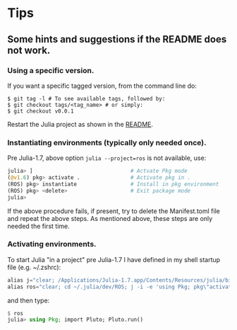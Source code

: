 # Tips

## Some hints and suggestions if the README does not work.


### Using a specific version.

If you want a specific tagged version, from the command line do:
```
$ git tag -l # To see available tags, followed by:
$ git checkout tags/<tag_name> # or simply:
$ git checkout v0.0.1
```
Restart the Julia project as shown in the [README](https://github.com/StanJulia/ROS.jl/blob/master/README.md).

### Instantiating environments (typically only needed once).

Pre Julia-1.7, above option `julia --project=ros` is not available, use:
```Julia
julia> ]                               # Actvate Pkg mode
(@v1.6) pkg> activate .                # Activate pkg in .
(ROS) pkg> instantiate                 # Install in pkg environment
(ROS) pkg> <delete>                    # Exit package mode
julia>
```

If the above procedure fails, if present, try to delete the Manifest.toml file and repeat the above steps. As mentioned above, these steps are only needed the first time.

### Activating environments.

To start Julia "in a project" pre Julia-1.7 I have defined in my shell startup file (e.g. ~/.zshrc):
```Julia
alias j="clear; /Applications/Julia-1.7.app/Contents/Resources/julia/bin/julia"
alias ros="clear; cd ~/.julia/dev/ROS; j -i -e 'using Pkg; pkg\"activate .\"'"
```
and then type:
```Julia
$ ros
julia> using Pkg; import Pluto; Pluto.run()
```

